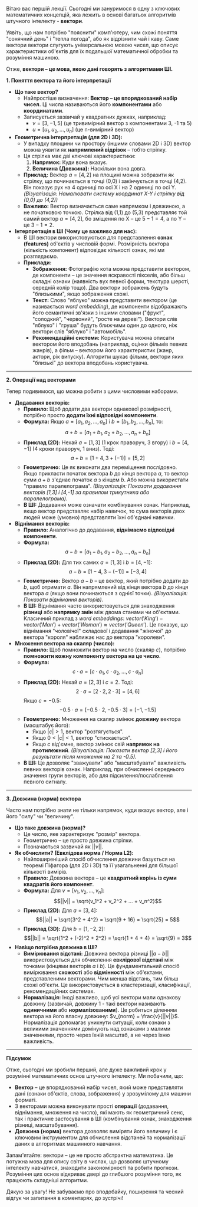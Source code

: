 Вітаю вас першій лекції. 
Сьогодні ми зануримося в одну з ключових математичних концепцій, яка лежить в основі багатьох алгоритмів штучного інтелекту - **вектори**.

Уявіть, що нам потрібно "пояснити" комп'ютеру, чим схожі поняття "сонячний день" і "тепла погода", або як відрізнити чай і каву. Саме вектори вектори слугують універсальною мовою чисел, що описує характеристики об'єктів для їх подальшої математичної обробки та розуміння машиною.

Отже, **вектори – це мова, якою дані говорять з алгоритмами ШІ.** 

**1. Поняття вектора та його інтерпретації**

* **Що таке вектор?**
    * Найпростіше визначення: **Вектор – це впорядкований набір чисел.** Ці числа називаються його **компонентами** або **координатами**.
    * Записується зазвичай у квадратних дужках, наприклад:
        * $v = [3, -1, 5]$ (це тривимірний вектор з компонентами 3, -1 та 5)
        * $u = [u_1, u_2, ..., u_n]$ (це n-вимірний вектор)
* **Геометрична інтерпретація (для 2D і 3D):**
    * У випадку площини чи простору (іншими словами 2D і 3D)  вектор можна уявити як **напрямлений відрізок** – тобто стрілку.
    * Ця стрілка має дві ключові характеристики:
        1.  **Напрямок:** Куди вона вказує.
        2.  **Величина (Довжина):** Наскільки вона довга.
    * **Приклад:** Вектор $a = [4, 2]$ на площині можна зобразити як стрілку, що починається в точці (0,0) і закінчується в точці (4,2). Він показує рух на 4 одиниці по осі X і на 2 одиниці по осі Y.
        *(Візуалізація: Намалювати систему координат X-Y і стрілку від (0,0) до (4,2))*
    * **Важливо:** Вектор визначається саме напрямком і довжиною, а не початковою точкою. Стрілка від (1,1) до (5,3) представляє той самий вектор $a = [4, 2]$, бо зміщення по X – це $5-1=4$, а по Y – це $3-1=2$.
* **Інтерпретація в ШІ (Чому це важливо для нас):**
    * В ШІ вектори використовуються для представлення **ознак (features)** об'єктів у числовій формі. Розмірність вектора (кількість компонент) відповідає кількості ознак, які ми розглядаємо.
    * **Приклади:**
        * **Зображення:** Фотографію кота можна представити вектором, де компоненти – це значення яскравості пікселів, або більш складні ознаки (наявність вух певної форми, текстура шерсті, середній колір тощо). Два вектори зображень будуть "близькими", якщо зображення схожі.
        * **Текст:** Слово "яблуко" можна представити вектором (це називається *word embedding*), де компоненти відображають його семантичні зв'язки з іншими словами ("фрукт", "солодкий", "червоний", "росте на дереві"). Вектори слів "яблуко" і "груша" будуть ближчими один до одного, ніж вектори слів "яблуко" і "автомобіль".
        * **Рекомендаційні системи:** Користувача можна описати вектором його вподобань (наприклад, оцінки фільмів певних жанрів), а фільм – вектором його характеристик (жанр, актори, рік випуску). Алгоритм шукає фільми, вектори яких "близькі" до вектора вподобань користувача.

---

**2. Операції над векторами**

Тепер подивимося, що можна робити з цими числовими наборами.

* **Додавання векторів:**
    * **Правило:** Щоб додати два вектори однакової розмірності, потрібно просто **додати їхні відповідні компоненти**.
    * **Формула:** Якщо $a = [a_1, a_2, ..., a_n]$ і $b = [b_1, b_2, ..., b_n]$, то:
        $$a + b = [a_1 + b_1, a_2 + b_2, ..., a_n + b_n]$$
    * **Приклад (2D):** Нехай $a = [1, 3]$ (1 крок праворуч, 3 вгору) і $b = [4, -1]$ (4 кроки праворуч, 1 вниз). Тоді:
        $$a + b = [1+4, 3+(-1)] = [5, 2]$$
    * **Геометрично:** Це як виконати два переміщення послідовно. Якщо прикласти початок вектора $b$ до кінця вектора $a$, то вектор суми $a+b$ з'єднає початок $a$ з кінцем $b$. Або можна використати "правило паралелограма".
        *(Візуалізація: Показати додавання векторів [1,3] і [4,-1] за правилом трикутника або паралелограма).*
    * **В ШІ:** Додавання може означати комбінування ознак. Наприклад, якщо вектор представляє набір навичок, то сума векторів двох людей може (умовно) представляти їхні об'єднані навички.
* **Віднімання векторів:**
    * **Правило:** Аналогічно до додавання, **віднімаємо відповідні компоненти**.
    * **Формула:**
        $$a - b = [a_1 - b_1, a_2 - b_2, ..., a_n - b_n]$$
    * **Приклад (2D):** Для тих самих $a = [1, 3]$ і $b = [4, -1]$:
        $$a - b = [1-4, 3-(-1)] = [-3, 4]$$
    * **Геометрично:** Вектор $a - b$ – це вектор, який потрібно додати до $b$, щоб отримати $a$. Він напрямлений від кінця вектора $b$ до кінця вектора $a$ (якщо вони починаються з однієї точки).
        *(Візуалізація: Показати віднімання векторів).*
    * **В ШІ:** Віднімання часто використовується для знаходження **різниці** або **напрямку змін** між двома станами чи об'єктами. Класичний приклад з *word embeddings*: $vector('King') - vector('Man') + vector('Woman') \approx vector('Queen')$. Це показує, що віднімання "чоловічої" складової і додавання "жіночої" до вектора "короля" наближає нас до вектора "королеви".
* **Множення вектора на скаляр (число):**
    * **Правило:** Щоб помножити вектор на число (скаляр $c$), потрібно **помножити кожну компоненту вектора на це число**.
    * **Формула:**
        $$c \cdot a = [c \cdot a_1, c \cdot a_2, ..., c \cdot a_n]$$
    * **Приклад (2D):** Нехай $a = [2, 3]$ і $c = 2$. Тоді:
        $$2 \cdot a = [2 \cdot 2, 2 \cdot 3] = [4, 6]$$
        Якщо $c = -0.5$:
        $$-0.5 \cdot a = [-0.5 \cdot 2, -0.5 \cdot 3] = [-1, -1.5]$$
    * **Геометрично:** Множення на скаляр змінює **довжину** вектора (масштабує його):
        * Якщо $|c| > 1$, вектор "розтягується".
        * Якщо $0 < |c| < 1$, вектор "стискається".
        * Якщо $c$ від'ємне, вектор змінює свій **напрямок на протилежний**.
        *(Візуалізація: Показати вектор [2,3] і його результати після множення на 2 та -0.5).*
    * **В ШІ:** Це дозволяє "зважувати" або "масштабувати" важливість певних векторів ознак. Наприклад, при обчисленні середнього значення групи векторів, або для підсилення/послаблення певного сигналу.

---

**3. Довжина (норма) вектора**

Часто нам потрібно знати не тільки напрямок, куди вказує вектор, але і його "силу" чи "величину".

* **Що таке довжина (норма)?**
    * Це число, яке характеризує "розмір" вектора.
    * Геометрично – це просто довжина стрілки.
    * Позначається зазвичай як $||v||$.
* **Як обчислити? (Евклідова норма / Норма L2):**
    * Найпоширеніший спосіб обчислення довжини базується на теоремі Піфагора (для 2D і 3D) та її узагальненні для більшої кількості вимірів.
    * **Правило:** Довжина вектора – це **квадратний корінь із суми квадратів його компонент**.
    * **Формула:** Для $v = [v_1, v_2, ..., v_n]$:
        $$||v|| = \sqrt{v_1^2 + v_2^2 + ... + v_n^2}$$
    * **Приклад (2D):** Для $a = [3, 4]$:
        $$||a|| = \sqrt{3^2 + 4^2} = \sqrt{9 + 16} = \sqrt{25} = 5$$
    * **Приклад (3D):** Для $b = [1, -2, 2]$:
        $$||b|| = \sqrt{1^2 + (-2)^2 + 2^2} = \sqrt{1 + 4 + 4} = \sqrt{9} = 3$$
* **Навіщо потрібна довжина в ШІ?**
    * **Вимірювання відстані:** Довжина вектора різниці $||a - b||$ використовується для обчислення **евклідової відстані** між точками (кінцями векторів $a$ і $b$). Це фундаментальний спосіб вимірювання **схожості** або **відмінності** між об'єктами, представленими векторами. Чим менша відстань, тим більш схожі об'єкти. Це використовується в кластеризації, класифікації, рекомендаційних системах.
    * **Нормалізація:** Іноді важливо, щоб усі вектори мали однакову довжину (зазвичай, довжину 1 - такі вектори називають **одиничними** або **нормалізованими**). Це робиться діленням вектора на його власну довжину: $v_{norm} = \frac{v}{||v||}$. Нормалізація допомагає уникнути ситуації, коли ознаки з великими значеннями домінують над ознаками з малими значеннями, просто через їхній масштаб, а не через їхню важливість.

---

**Підсумок**

Отже, сьогодні ми зробили перший, але дуже важливий крок у розумінні математичних основ штучного інтелекту. 
Ми побачили, що:

* **Вектор** – це впорядкований набір чисел, який може представляти дані (ознаки об'єктів, слова, зображення) у зрозумілому для машини форматі.
* З векторами можна виконувати прості **операції** (додавання, віднімання, множення на число), які мають як геометричний сенс, так і практичне застосування в ШІ (комбінування ознак, знаходження різниці, масштабування).
* **Довжина (норма)** вектора дозволяє виміряти його величину і є ключовим інструментом для обчислення відстаней та нормалізації даних в алгоритмах машинного навчання.

Запам'ятайте: вектори – це не просто абстрактна математика. Це потужна мова для опису світу в числах, що дозволяє штучному інтелекту навчатися, знаходити закономірності та робити прогнози. Розуміння цих основ відкриває двері до глибшого розуміння того, як працюють складніші алгоритми.

Дякую за увагу! Не забуваємо про вподобайку, поширення та чесний відгук чи запитання в коментарях, до зустрічі!